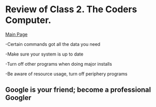 # Review of Class 2. The Coders Computer.

[Main Page](https://averion305.github.io/reading-notes/)

-Certain commands got all the data you need

-Make sure your system is up to date

-Turn off other programs when doing major installs

-Be aware of resource usage, turn off periphery programs

## Google is your friend; become a  professional Googler
